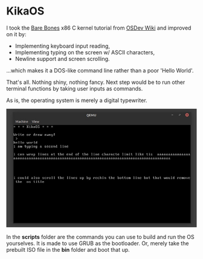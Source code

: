 # KikaOS
I took the [Bare Bones](https://wiki.osdev.org/Bare_Bones) x86 C kernel tutorial from [OSDev Wiki](https://wiki.osdev.org/Main_Page) and improved on it by:
- Implementing keyboard input reading,
- Implementing typing on the screen w/ ASCII characters,
- Newline support and screen scrolling.

...which makes it a DOS-like command line rather than a poor 'Hello World'.

That's all. Nothing shiny, nothing fancy.
Next step would be to run other terminal functions by taking user inputs as commands.

As is, the operating system is merely a digital typewriter.

![scr1](https://github.com/arda-guler/KikaOS/blob/master/images/kikaos.jpg)

In the **scripts** folder are the commands you can use to build and run the OS yourselves. It is made to use GRUB as the bootloader. Or, merely take the prebuilt ISO file in the **bin** folder and boot that up.
